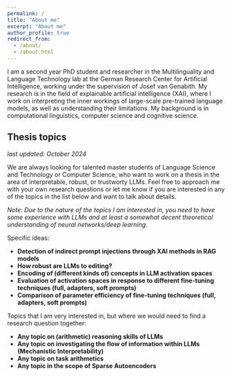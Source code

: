 ```yaml
---
permalink: /
title: "About me"
excerpt: "About me"
author_profile: true
redirect_from: 
  - /about/
  - /about.html
---
```


I am a second year PhD student and researcher in the Multilinguality and Language Technology lab at the German Research Center for Artificial Intelligence, working under the supervision of Josef van Genabith. 
My research is in the field of explainable artificial intelligence (XAI), where I work on interpreting the inner workings of large-scale pre-trained language models, as well as understanding their limitations.
My background is in computational linguistics, computer science and cognitive science.

Thesis topics 
------
*last updated: October 2024*


We are always looking for talented master students of Language Science and Technology or Computer Science, who want to work on a thesis in the area of interpretable, robust, or trustworty LLMs. Feel free to approach me with your own research questions or let me know if you are interested in any of the topics in the list below and want to talk about details.

*Note: Due to the nature of the topics I am interested in, you need to have some experience with LLMs and at least a somewhat decent theoretical understanding of neural networks/deep learning.*

Specific ideas:
- **Detection of indirect prompt injections through XAI methods in RAG models**
- **How robust are LLMs to editing?**
- **Encoding of (different kinds of) concepts in LLM activation spaces**
- **Evaluation of activation spaces in response to different fine-tuning techniques (full, adapters, soft prompts)**
- **Comparison of parameter efficiency of fine-tuning techniques (full, adapters, soft prompts)**

Topics that I am very interested in, but where we would need to find a research question together:
- **Any topic on (arithmetic) reasoning skills of LLMs**
- **Any topic on investigating the flow of information within LLMs (Mechanistic Interpretability)**
- **Any topic on task arithmetics**
- **Any topic in the scope of Sparse Autoencoders**
